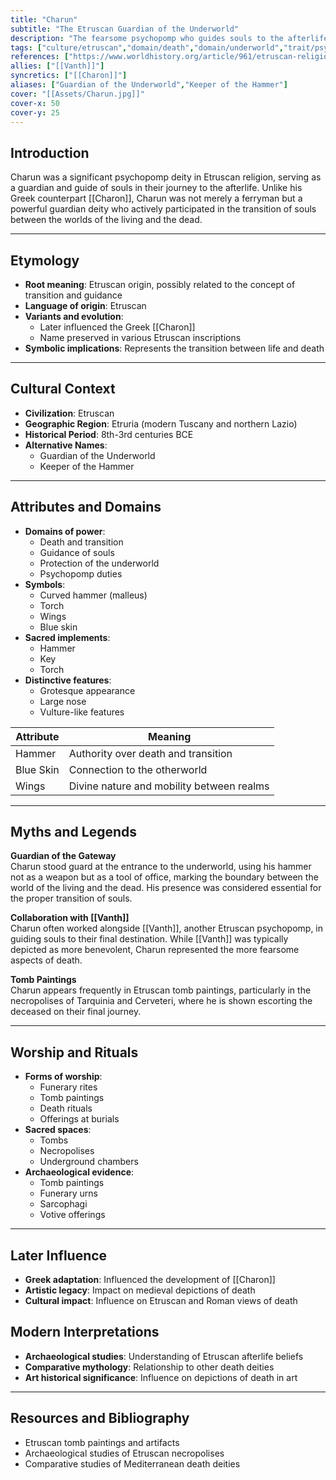 ```yaml
---
title: "Charun"
subtitle: "The Etruscan Guardian of the Underworld"
description: "The fearsome psychopomp who guides souls to the afterlife, wielding his distinctive curved hammer at the gates of the Etruscan underworld"
tags: ["culture/etruscan","domain/death","domain/underworld","trait/psychopomp","trait/male","trait/deity"]
references: ["https://www.worldhistory.org/article/961/etruscan-religion/","https://www.britannica.com/topic/Charun"]
allies: ["[[Vanth]]"]
syncretics: ["[[Charon]]"]
aliases: ["Guardian of the Underworld","Keeper of the Hammer"]
cover: "[[Assets/Charun.jpg]]"
cover-x: 50
cover-y: 25
---
```

## Introduction
Charun was a significant psychopomp deity in Etruscan religion, serving as a guardian and guide of souls in their journey to the afterlife. Unlike his Greek counterpart [[Charon]], Charun was not merely a ferryman but a powerful guardian deity who actively participated in the transition of souls between the worlds of the living and the dead.

---

## Etymology

- **Root meaning**: Etruscan origin, possibly related to the concept of transition and guidance
- **Language of origin**: Etruscan
- **Variants and evolution**: 
  - Later influenced the Greek [[Charon]]
  - Name preserved in various Etruscan inscriptions
- **Symbolic implications**: Represents the transition between life and death

---

##  Cultural Context

- **Civilization**: Etruscan
- **Geographic Region**: Etruria (modern Tuscany and northern Lazio)
- **Historical Period**: 8th-3rd centuries BCE
- **Alternative Names**:
  - Guardian of the Underworld
  - Keeper of the Hammer

---

## Attributes and Domains

- **Domains of power**: 
  - Death and transition
  - Guidance of souls
  - Protection of the underworld
  - Psychopomp duties
- **Symbols**: 
  - Curved hammer (malleus)
  - Torch
  - Wings
  - Blue skin
- **Sacred implements**: 
  - Hammer
  - Key
  - Torch
- **Distinctive features**: 
  - Grotesque appearance
  - Large nose
  - Vulture-like features

| Attribute | Meaning |
|-----------|----------|
| Hammer | Authority over death and transition |
| Blue Skin | Connection to the otherworld |
| Wings | Divine nature and mobility between realms |

---

## Myths and Legends

**Guardian of the Gateway**  
Charun stood guard at the entrance to the underworld, using his hammer not as a weapon but as a tool of office, marking the boundary between the world of the living and the dead. His presence was considered essential for the proper transition of souls.

**Collaboration with [[Vanth]]**  
Charun often worked alongside [[Vanth]], another Etruscan psychopomp, in guiding souls to their final destination. While [[Vanth]] was typically depicted as more benevolent, Charun represented the more fearsome aspects of death.

**Tomb Paintings**  
Charun appears frequently in Etruscan tomb paintings, particularly in the necropolises of Tarquinia and Cerveteri, where he is shown escorting the deceased on their final journey.

---

## Worship and Rituals

- **Forms of worship**: 
  - Funerary rites
  - Tomb paintings
  - Death rituals
  - Offerings at burials
- **Sacred spaces**: 
  - Tombs
  - Necropolises
  - Underground chambers
- **Archaeological evidence**: 
  - Tomb paintings
  - Funerary urns
  - Sarcophagi
  - Votive offerings

---

## Later Influence

- **Greek adaptation**: Influenced the development of [[Charon]]
- **Artistic legacy**: Impact on medieval depictions of death
- **Cultural impact**: Influence on Etruscan and Roman views of death

## Modern Interpretations

- **Archaeological studies**: Understanding of Etruscan afterlife beliefs
- **Comparative mythology**: Relationship to other death deities
- **Art historical significance**: Influence on depictions of death in art

---

## Resources and Bibliography

- Etruscan tomb paintings and artifacts
- Archaeological studies of Etruscan necropolises
- Comparative studies of Mediterranean death deities